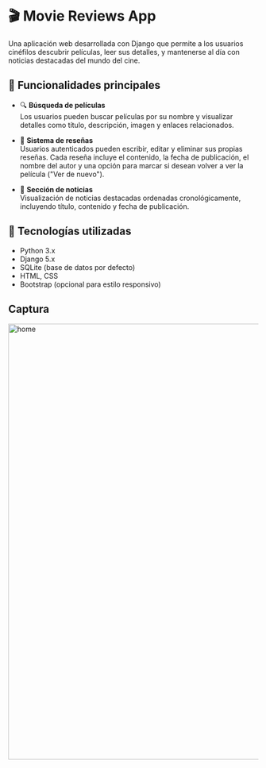 # 🎬 Movie Reviews App

Una aplicación web desarrollada con Django que permite a los usuarios cinéfilos descubrir películas, leer sus detalles, y mantenerse al día con noticias destacadas del mundo del cine.

## 🚀 Funcionalidades principales

- 🔍 **Búsqueda de películas**  
  Los usuarios pueden buscar películas por su nombre y visualizar detalles como título, descripción, imagen y enlaces relacionados.

- 📝 **Sistema de reseñas**  
  Usuarios autenticados pueden escribir, editar y eliminar sus propias reseñas. Cada reseña incluye el contenido, la fecha de publicación, el nombre del autor y una opción para marcar si desean volver a ver la película ("Ver de nuevo").

- 📰 **Sección de noticias**  
  Visualización de noticias destacadas ordenadas cronológicamente, incluyendo título, contenido y fecha de publicación.

## 🧠 Tecnologías utilizadas

- Python 3.x
- Django 5.x
- SQLite (base de datos por defecto)
- HTML, CSS
- Bootstrap (opcional para estilo responsivo)

## Captura
<img width="1897" height="878" alt="home" src="https://github.com/user-attachments/assets/2e3d58c1-907a-45c0-ac05-9addad70486a" />


